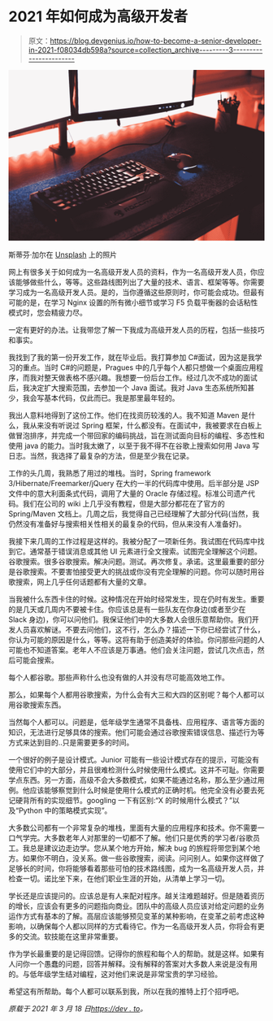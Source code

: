 # 2021 年如何成为高级开发者

> 原文：<https://blog.devgenius.io/how-to-become-a-senior-developer-in-2021-f08034db598a?source=collection_archive---------3----------------------->

![](img/a4c816f0540dd2ec35de55d365bdbe92.png)

斯蒂芬·加尔在 [Unsplash](https://unsplash.com?utm_source=medium&utm_medium=referral) 上的照片

网上有很多关于如何成为一名高级开发人员的资料，作为一名高级开发人员，你应该能够做些什么，等等。这些路线图列出了大量的技术、语言、框架等等。你需要学习成为一名高级开发人员。是的，当你遵循这些原则时，你可能会成功。但最有可能的是，在学习 Nginx 设置的所有微小细节或学习 F5 负载平衡器的会话粘性模式时，您会精疲力尽。

一定有更好的办法。让我带您了解一下我成为高级开发人员的历程，包括一些技巧和事实。

我找到了我的第一份开发工作，就在毕业后。我打算参加 C#面试，因为这是我学习的重点。当时 C#的问题是，Pragues 中的几乎每个人都只想做一个桌面应用程序，而我对整天做表格不感兴趣。我想要一份后台工作。经过几次不成功的面试后，我决定扩大搜索范围，去参加一个 Java 面试。我对 Java 生态系统所知甚少，我会写基本代码，仅此而已。我是那里最年轻的。

我出人意料地得到了这份工作。他们在找资历较浅的人。我不知道 Maven 是什么，我从来没有听说过 Spring 框架，什么都没有。在面试中，我被要求在白板上做冒泡排序，并完成一个带回家的编码挑战，旨在测试面向目标的编程、多态性和使用 java 的能力。当时我太嫩了，以至于我不得不在谷歌上搜索如何用 Java 写日志。当然，我选择了最复杂的方法，但是至少我在记录。

工作的头几周，我熟悉了用过的堆栈。当时，Spring framework 3/Hibernate/Freemarker/jQuery 在大约一半的代码库中使用。后半部分是 JSP 文件中的意大利面条式代码，调用了大量的 Oracle 存储过程。标准公司遗产代码。我们在公司的 wiki 上几乎没有教程，但是大部分都花在了官方的 Spring/Maven 文档上。几周之后，我觉得自己已经理解了大部分代码(当然，我仍然没有准备好与搜索相关性相关的最复杂的代码，但从来没有人准备好)。

我接下来几周的工作过程是这样的。我被分配了一项新任务。我试图在代码库中找到它。通常基于错误消息或其他 UI 元素进行全文搜索。试图完全理解这个问题。谷歌搜索。很多谷歌搜索。解决问题。测试。再次修复。承诺。这里最重要的部分是谷歌搜索。不要害怕接受更大的挑战或你没有完全理解的问题。你可以随时用谷歌搜索，网上几乎任何话题都有大量的文章。

当我被什么东西卡住的时候。这种情况在开始时经常发生，现在仍时有发生。重要的是几天或几周内不要被卡住。你应该总是有一些队友在你身边(或者至少在 Slack 身边)，你可以问他们。我保证他们中的大多数人会很乐意帮助你。我们开发人员喜欢解谜。不要去问他们，这不行，怎么办？描述一下你已经尝试了什么，你认为可能的原因是什么，等等。这将有助于创造美好的体验。你问那些问题的人可能也不知道答案。老年人不应该是万事通。他们会关注问题，尝试几次点击，然后可能会搜索。

每个人都谷歌。那些声称什么也没有做的人并没有尽可能高效地工作。

那么，如果每个人都用谷歌搜索，为什么会有大三和大四的区别呢？每个人都可以用谷歌搜索东西。

当然每个人都可以。问题是，低年级学生通常不具备栈、应用程序、语言等方面的知识，无法进行足够具体的搜索。他们可能会通过谷歌搜索错误信息、描述行为等方式来达到目的..只是需要更多的时间。

一个很好的例子是设计模式。Junior 可能有一些设计模式存在的提示，可能没有使用它们中的大部分，并且很难检测什么时候使用什么模式。这并不可耻。你需要学点东西。另一方面，高级不会大多数模式，如果不能通过名称，那么至少通过用例。他应该能够察觉到什么时候是使用什么模式的正确时机。他完全没有必要去死记硬背所有的实现细节。googling 一下有区别:“X 的时候用什么模式？”以及“Python 中的策略模式实现”。

大多数公司都有一个非常复杂的堆栈，里面有大量的应用程序和技术。你不需要一口气学完。大多数老年人对那里的一切都不了解。他们只是优秀的学习者/谷歌员工。我总是建议边走边学。您从某个地方开始，解决 bug 的旅程将带您到某个地方。如果你不明白，没关系。做一些谷歌搜索，阅读。问问别人。如果你这样做了足够长的时间，你将能够看着那些可怕的技术路线图，成为一名高级开发人员，并检查一切。诺比坐下来，在他们职业生涯的开始，从清单上学习一切。

学长还是应该提问的。应该总是有人来配对程序。越关注难题越好。但是随着资历的增长，应该会有更多的问题指向商业。团队中的高级人员应该对给定问题的业务运作方式有基本的了解。高层应该能够预见变革的某种影响，在变革之前考虑这种影响，以确保每个人都以同样的方式看待它。作为一名高级开发人员，你将会有更多的交流。软技能在这里非常重要。

作为学长最重要的是记得回馈。记得你的旅程和每个人的帮助。就是这样。如果有人问你一个愚蠢的问题，回答并解释。没有解释的答案对大多数人来说是没有用的。与低年级学生结对编程，这对他们来说是非常宝贵的学习经验。

希望这有所帮助。每个人都可以联系到我，所以在我的推特上打个招呼吧。

*原载于 2021 年 3 月 18 日*[*https://dev . to*](https://dev.to/pavel_polivka/how-to-become-a-senior-developer-in-2021-4348)*。*